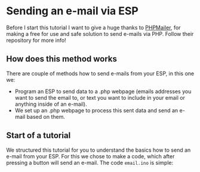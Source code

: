 # Sending an e-mail via ESP
Before I start this tutorial I want to give a huge thanks to [PHPMailer](https://github.com/PHPMailer/PHPMailer), 
for making a free for use and safe solution to send e-mails via PHP. Follow their repository for more info!

## How does this method works
There are couple of methods how to send e-mails from your ESP, in this one we:
- Program an ESP to send data to a .php webpage (emails addresses you want to send the email to, or text you want to include in your email or anything inside of an e-mail).
- We set up an .php webpage to process this sent data and send an e-mail based on them.

## Start of a tutorial
We structured this tutorial for you to understand the basics how to send an e-mail from your ESP. For this we chose to make a code, which after pressing a button will send an e-mail.
The code `email.ino` is simple:
